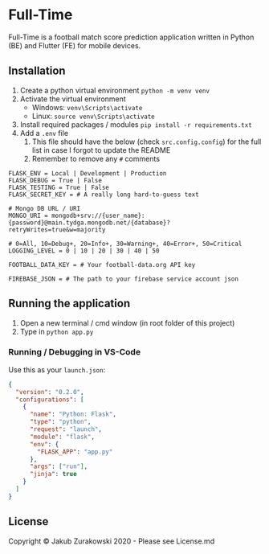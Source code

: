# Full-Time

Full-Time is a football match score prediction application written in Python (BE) and Flutter (FE) for mobile devices.

## Installation

1. Create a python virtual environment `python -m venv venv`
2. Activate the virtual environment
   - Windows: `venv\Scripts\activate`
   - Linux: `source venv\Scripts\activate`
3. Install required packages / modules `pip install -r requirements.txt`
4. Add a `.env` file
   1. This file should have the below (check `src.config.config`) for the full list in case I forgot to update the README
   2. Remember to remove any `#` comments

```
FLASK_ENV = Local | Development | Production
FLASK_DEBUG = True | False
FLASK_TESTING = True | False
FLASK_SECRET_KEY = # A really long hard-to-guess text

# Mongo DB URL / URI
MONGO_URI = mongodb+srv://{user_name}:{password}@main.tydga.mongodb.net/{database}?retryWrites=true&w=majority

# 0=All, 10=Debug+, 20=Info+, 30=Warning+, 40=Error+, 50=Critical
LOGGING_LEVEL = 0 | 10 | 20 | 30 | 40 | 50

FOOTBALL_DATA_KEY = # Your football-data.org API key

FIREBASE_JSON = # The path to your firebase service account json
```

## Running the application

1. Open a new terminal / cmd window (in root folder of this project)
2. Type in `python app.py`

### Running / Debugging in VS-Code

Use this as your `launch.json`:

```json
{
  "version": "0.2.0",
  "configurations": [
    {
      "name": "Python: Flask",
      "type": "python",
      "request": "launch",
      "module": "flask",
      "env": {
        "FLASK_APP": "app.py"
      },
      "args": ["run"],
      "jinja": true
    }
  ]
}
```

## License

Copyright &copy; Jakub Zurakowski 2020 - Please see License.md
